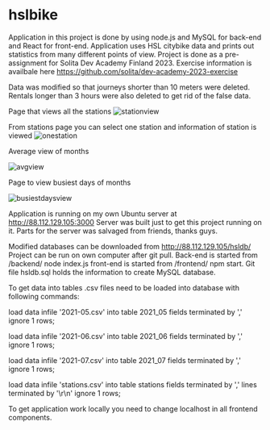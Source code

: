 # hslbike

Application in this project is done by using node.js and MySQL for back-end and React for front-end. Application uses HSL citybike data and prints out statistics from many different points of view. Project is done as a pre-assignment for Solita Dev Academy Finland 2023. Exercise information is availbale here https://github.com/solita/dev-academy-2023-exercise

Data was modified so that journeys shorter than 10 meters were deleted. Rentals longer than 3 hours were also deleted to get rid of the false data.

Page that views all the stations
![stationview](https://github.com/sampotv/hslbike/assets/91623423/7d270219-8cec-4b44-ac9f-020421d6b136)

From stations page you can select one station and information of station is viewed
![onestation](https://github.com/sampotv/hslbike/assets/91623423/825e13d5-750d-4977-8b3c-7660f2bdecb1)


Average view of months

![avgview](https://github.com/sampotv/hslbike/assets/91623423/64b46d3b-09bf-447c-ae0a-8a428b358aba)

Page to view busiest days of months

![busiestdaysview](https://github.com/sampotv/hslbike/assets/91623423/6cd21d40-4c82-4feb-8631-1c2c3f226428)


Application is running on my own Ubuntu server at http://88.112.129.105:3000 Server was built just to get this project running on it. Parts for the server was salvaged from friends, thanks guys.

Modified databases can be downloaded from http://88.112.129.105/hsldb/ Project can be run on own computer after git pull. Back-end is started from /backend/ node index.js front-end is started from /frontend/ npm start. Git file hsldb.sql holds the information to create MySQL database.

To get data into tables .csv files need to be loaded into database with following commands:

load data infile '2021-05.csv' into table 2021_05 fields terminated by ',' ignore 1 rows;

load data infile '2021-06.csv' into table 2021_06 fields terminated by ',' ignore 1 rows;

load data infile '2021-07.csv' into table 2021_07 fields terminated by ',' ignore 1 rows;

load data infile 'stations.csv' into table stations fields terminated by ',' lines terminated by '\r\n' ignore 1 rows;

To get application work locally you need to change localhost in all frontend components.

